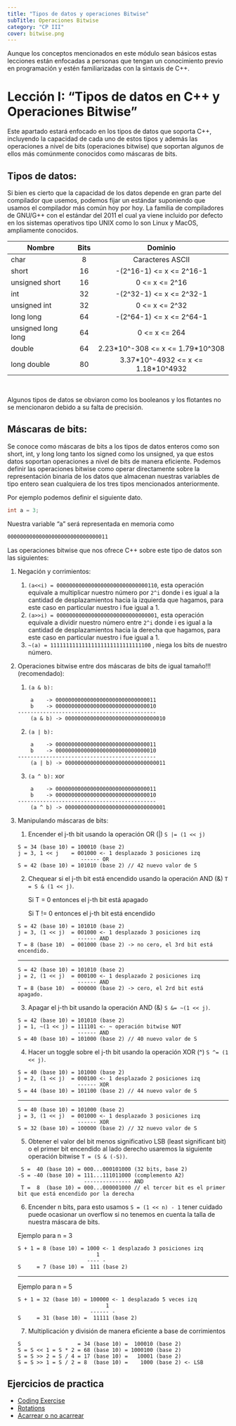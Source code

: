```yaml
---
title: "Tipos de datos y operaciones Bitwise"
subTitle: Operaciones Bitwise
category: "CP III"
cover: bitwise.png
---
```


Aunque los conceptos mencionados en este módulo sean básicos estas lecciones están enfocadas a personas que tengan un conocimiento previo en programación y estén familiarizadas con la sintaxis de C++.

# Lección I: “Tipos de datos en C++ y Operaciones Bitwise”

Este apartado estará enfocado en los tipos de datos que soporta C++, incluyendo la capacidad de cada uno de estos tipos y además las operaciones a nivel de bits (operaciones bitwise) que soportan algunos de ellos más comúnmente conocidos como máscaras de bits.

## Tipos de datos:

Si bien es cierto que la capacidad de los datos depende en gran parte del compilador que usemos, podemos fijar un estándar suponiendo que usamos el compilador más común hoy por hoy. La familia de compiladores de GNU/G++ con el estándar del 2011 el cual ya viene incluido por defecto en los sistemas operativos tipo UNIX como lo son Linux y MacOS, ampliamente conocidos.

<center>

| Nombre             | Bits |               Dominio                |
| ------------------ | :--: | :----------------------------------: |
| char               |  8   |           Caracteres ASCII           |
| short              |  16  |       -(2^16-1) <= x <= 2^16-1       |
| unsigned short     |  16  |            0 <= x <= 2^16            |
| int                |  32  |       -(2^32-1) <= x <= 2^32-1       |
| unsigned int       |  32  |            0 <= x <= 2^32            |
| long long          |  64  |       -(2^64-1) <= x <= 2^64-1       |
| unsigned long long |  64  |            0 <= x <= 264             |
| double             |  64  |  2.23\*10^-308 <= x <= 1.79\*10^308  |
| long double        |  80  | 3.37\*10^-4932 <= x <= 1.18\*10^4932 |

</center>
</br>

Algunos tipos de datos se obviaron como los booleanos y los flotantes no se mencionaron debido a su falta de precisión.

## Máscaras de bits:

Se conoce como máscaras de bits a los tipos de datos enteros como son short, int, y long long tanto los signed como los unsigned, ya que estos datos soportan operaciones a nivel de bits de manera eficiente. Podemos definir las operaciones bitwise como operar directamente sobre la representación binaria de los datos que almacenan nuestras variables de tipo entero sean cualquiera de los tres tipos mencionados anteriormente.

Por ejemplo podemos definir el siguiente dato.

```C
int a = 3;
```

Nuestra variable “a” será representada en memoria como

```asm
00000000000000000000000000000011
```

Las operaciones bitwise que nos ofrece C++ sobre este tipo de datos son las siguientes:

1.  Negación y corrimientos:

    1.  `(a<<i) = 00000000000000000000000000000110`, esta operación equivale a multiplicar nuestro número por `2^i` donde i es igual a la cantidad de desplazamientos hacia la izquierda que hagamos, para este caso en particular nuestro i fue igual a 1.
    2.  `(a>>i) = 00000000000000000000000000000001`, esta operación equivale a dividir nuestro número entre `2^i` donde i es igual a la cantidad de desplazamientos hacia la derecha que hagamos, para este caso en particular nuestro i fue igual a 1.
    3.  `~(a) = 11111111111111111111111111111100` , niega los bits de nuestro número.

2.  Operaciones bitwise entre dos máscaras de bits de igual tamaño!!! (recomendado):

    1.  `(a & b):`

    ```
        a    -> 00000000000000000000000000000011
        b    -> 00000000000000000000000000000010
    --------------------------------------------
        (a & b) -> 00000000000000000000000000000010
    ```

    2.  `(a | b):`

    ```
        a    -> 00000000000000000000000000000011
        b    -> 00000000000000000000000000000010
    --------------------------------------------
        (a | b) -> 00000000000000000000000000000011
    ```

    3.  `(a ^ b):` xor

    ```
        a    -> 00000000000000000000000000000011
        b    -> 00000000000000000000000000000010
    --------------------------------------------
        (a ^ b) -> 00000000000000000000000000000001
    ```

3.  Manipulando máscaras de bits:

    1.  Encender el j-th bit usando la operación OR (|) `S |= (1 << j)`

    ```
    S = 34 (base 10) = 100010 (base 2)
    j = 3, 1 << j    = 001000 <- 1 desplazado 3 posiciones izq
                        ------ OR
    S = 42 (base 10) = 101010 (base 2) // 42 nuevo valor de S
    ```

    2.  Chequear si el j-th bit está encendido usando la operación AND (&) `T = S & (1 << j)`.

        Si T = 0 entonces el j-th bit está apagado

        Si T != 0 entonces el j-th bit está encendido

    ```
    S = 42 (base 10) = 101010 (base 2)
    j = 3, (1 << j)  = 001000 <- 1 desplazado 3 posiciones izq
                       ------ AND
    T = 8 (base 10)  = 001000 (base 2) -> no cero, el 3rd bit está encendido.
    ```

    ***

    ```
    S = 42 (base 10) = 101010 (base 2)
    j = 2, (1 << j)  = 000100 <- 1 desplazado 2 posiciones izq
                       ------ AND
    T = 8 (base 10)  = 000000 (base 2) -> cero, el 2rd bit está apagado.
    ```

    3.  Apagar el j-th bit usando la operación AND (&) `S &= ~(1 << j)`.

    ```
    S = 42 (base 10) = 101010 (base 2)
    j = 1, ~(1 << j) = 111101 <- ~ operación bitwise NOT
                       ------ AND
    S = 40 (base 10) = 101000 (base 2) // 40 nuevo valor de S
    ```

    4.  Hacer un toggle sobre el j-th bit usando la operación XOR (^) `S ^= (1 << j)`.

    ```
    S = 40 (base 10) = 101000 (base 2)
    j = 2, (1 << j)  = 000100 <- 1 desplazado 2 posiciones izq
                       ------ XOR
    S = 44 (base 10) = 101100 (base 2) // 44 nuevo valor de S
    ```

    ***

    ```
    S = 40 (base 10) = 101000 (base 2)
    j = 3, (1 << j)  = 001000 <- 1 desplazado 3 posiciones izq
                       ------ XOR
    S = 32 (base 10) = 100000 (base 2) // 32 nuevo valor de S
    ```

    5.  Obtener el valor del bit menos significativo LSB (least significant bit) o el primer bit encendido al lado derecho usaremos la siguiente operación bitwise `T = (S & (-S))`.

    ```
     S =  40 (base 10) = 000...000101000 (32 bits, base 2)
    -S = -40 (base 10) = 111...111011000 (complemento A2)
                         --------------- AND
     T =  8  (base 10) = 000...000001000 // el tercer bit es el primer bit que está encendido por la derecha
    ```

    6.  Encender n bits, para esto usamos `S = (1 << n) - 1` tener cuidado puede ocasionar un overflow si no tenemos en cuenta la talla de nuestra máscara de bits.

    Ejemplo para n = 3

    ```
    S + 1 = 8 (base 10) = 1000 <- 1 desplazado 3 posiciones izq
                             1
                          ---- -
    S     = 7 (base 10) =  111 (base 2)
    ```

    ***

    Ejemplo para n = 5

    ```
    S + 1 = 32 (base 10) = 100000 <- 1 desplazado 5 veces izq
                                1
                           ------ -
    S     = 31 (base 10) =  11111 (base 2)
    ```

    7.  Multiplicación y división de manera eficiente a base de corrimientos

    ```
    S                  = 34 (base 10) =  100010 (base 2)
    S = S << 1 = S * 2 = 68 (base 10) = 1000100 (base 2)
    S = S >> 2 = S / 4 = 17 (base 10) =   10001 (base 2)
    S = S >> 1 = S / 2 = 8  (base 10) =    1000 (base 2) <- LSB
    ```

## Ejercicios de practica

- [Coding Exercise](http://coj.uci.cu/24h/problem.xhtml?pid=3796)
- [Rotations](http://coj.uci.cu/24h/problem.xhtml?pid=3804)
- [Acarrear o no acarrear](https://www.urionlinejudge.com.br/judge/es/problems/view/1026)
